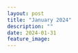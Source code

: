 ```yaml
---
layout: post
title: "January 2024"
description: ""
date: 2024-01-31
feature_image: 
---
```


<!--more-->
